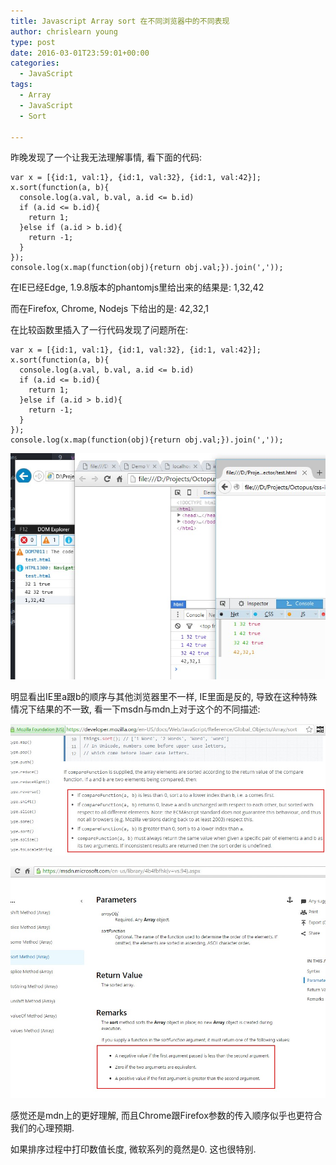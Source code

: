 ```yaml
---
title: Javascript Array sort 在不同浏览器中的不同表现
author: chrislearn young
type: post
date: 2016-03-01T23:59:01+00:00
categories:
  - JavaScript
tags:
  - Array
  - JavaScript
  - Sort

---
```

昨晚发现了一个让我无法理解事情, 看下面的代码:

    var x = [{id:1, val:1}, {id:1, val:32}, {id:1, val:42}];
    x.sort(function(a, b){
      console.log(a.val, b.val, a.id <= b.id)
      if (a.id <= b.id){
        return 1;
      }else if (a.id > b.id){
        return -1;
      }
    });
    console.log(x.map(function(obj){return obj.val;}).join(','));
    

在IE已经Edge, 1.9.8版本的phantomjs里给出来的结果是: 1,32,42
  
而在Firefox, Chrome, Nodejs 下给出的是: 42,32,1
  
在比较函数里插入了一行代码发现了问题所在:

    var x = [{id:1, val:1}, {id:1, val:32}, {id:1, val:42}];
    x.sort(function(a, b){
      console.log(a.val, b.val, a.id <= b.id)
      if (a.id <= b.id){
        return 1;
      }else if (a.id > b.id){
        return -1;
      }
    });
    console.log(x.map(function(obj){return obj.val;}).join(','));
    

![c.jpg](c.jpg)

明显看出IE里a跟b的顺序与其他浏览器里不一样, IE里面是反的, 导致在这种特殊情况下结果的不一致, 看一下msdn与mdn上对于这个的不同描述:

![mdn.jpg](mdn.jpg)
 
![m.jpg](m.jpg) 

感觉还是mdn上的更好理解, 而且Chrome跟Firefox参数的传入顺序似乎也更符合我们的心理预期.
  
如果排序过程中打印数值长度, 微软系列的竟然是0. 这也很特别.